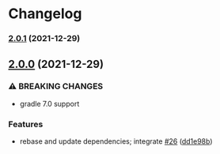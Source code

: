 # Changelog


### [2.0.1](https://github.com/muhlba91/gradle-dependency-update-notifier/compare/v2.0.0...v2.0.1) (2021-12-29)

## [2.0.0](https://github.com/muhlba91/gradle-dependency-update-notifier/compare/v1.3.0...v2.0.0) (2021-12-29)


### ⚠ BREAKING CHANGES

* gradle 7.0 support

### Features

* rebase and update dependencies; integrate [#26](https://github.com/muhlba91/gradle-dependency-update-notifier/issues/26) ([dd1e98b](https://github.com/muhlba91/gradle-dependency-update-notifier/commit/dd1e98beeb9acee57cda11ecade2981c2f8b3043))

